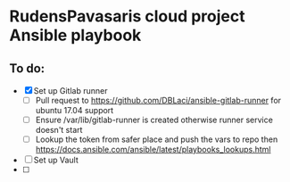 # RudensPavasaris cloud project Ansible playbook


## To do:
- [x] Set up Gitlab runner
  - [ ] Pull request to https://github.com/DBLaci/ansible-gitlab-runner for ubuntu 17.04 support
  - [ ] Ensure /var/lib/gitlab-runner is created otherwise runner service doesn't start
  - [ ] Lookup the token from safer place and push the vars to repo then https://docs.ansible.com/ansible/latest/playbooks_lookups.html
- [ ] Set up Vault
- [ ]